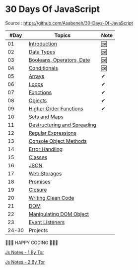 <h1>30 Days Of JavaScript</h1>

Source : https://github.com/Asabeneh/30-Days-Of-JavaScript

| #Day | Topics| Note |
| ---- | ----- | ---- |
| 01|[Introduction](./01_Day_Introduction/01_day.md)| 🆗
| 02|[Data Types](./02_Day_Data_types/02_day_data_types.md)| 🆗
| 03|[Booleans, Operators, Date](./03_Day_Booleans_operators_date/03_booleans_operators_date.md)| 🆗
| 04|[Conditionals](./04_Day_Conditionals/04_day_conditionals.md)| 🆗
| 05|[Arrays](./05_Day_Arrays/05_day_arrays.md)| ✔ 
| 06|[Loops](./06_Day_Loops/06_day_loops.md)|  ✔ 
| 07|[Functions](./07_Day_Functions/07_day_functions.md)| ✔ 
| 08|[Objects](./08_Day_Objects/08_day_objects.md)| ✔ 
| 09|[Higher Order Functions](./09_Day_Higher_order_functions/09_day_higher_order_functions.md)| ✔
| 10|[Sets and Maps](./10_Day_Sets_and_Maps/10_day_Sets_and_Maps.md)|
| 11|[Destructuring and Spreading](./11_Day_Destructuring_and_spreading/11_day_destructuring_and_spreading.md)                      |
| 12|[Regular Expressions](./12_Day_Regular_expressions/12_day_regular_expressions.md)                                  |
| 13|[Console Object Methods](./13_Day_Console_object_methods/13_day_console_object_methods.md)                              |
| 14|[Error Handling](./14_Day_Error_handling/14_day_error_handling.md)                                          |
| 15|[Classes](./15_Day_Classes/15_day_classes.md)                                                    |
| 16|[JSON](./16_Day_JSON/16_day_json.md)                                                         |
| 17|[Web Storages](./17_Day_Web_storages/17_day_web_storages.md)                                             |
| 18|[Promises](./18_Day_Promises/18_day_promises.md)                                                   |
| 19|[Closure](./19_Day_Closures/19_day_closures.md)                                                   |
| 20|[Writing Clean Code](./20_Day_Writing_clean_codes/20_day_writing_clean_codes.md)                                   |
| 21|[DOM](./21_Day_DOM/21_day_dom.md)                                                          |
| 22|[Manipulating DOM Object](./22_Day_Manipulating_DOM_object/22_day_manipulating_DOM_object.md)                            |
| 23|[Event Listeners](./23_Day_Event_listeners/23_day_event_listeners.md)                                        |
| 24-30|Projects|

🧡🧡🧡 HAPPY CODING 🧡🧡🧡

[Js Notes - 1 By Tor](./js-notes-1-tor.md)

[Js Notes - 2 By Tor](./js-notes2-tor.md)

